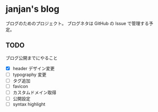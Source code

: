 # janjan's blog

ブログのためのプロジェクト。
ブログネタは GitHub の Issue で管理する予定。

## TODO

ブログ公開までにやること

- [x] header デザイン変更
- [ ] typography 変更
- [ ] タグ追加
- [ ] favicon
- [ ] カスタムドメイン取得
- [ ] 公開設定
- [ ] syntax highlight
